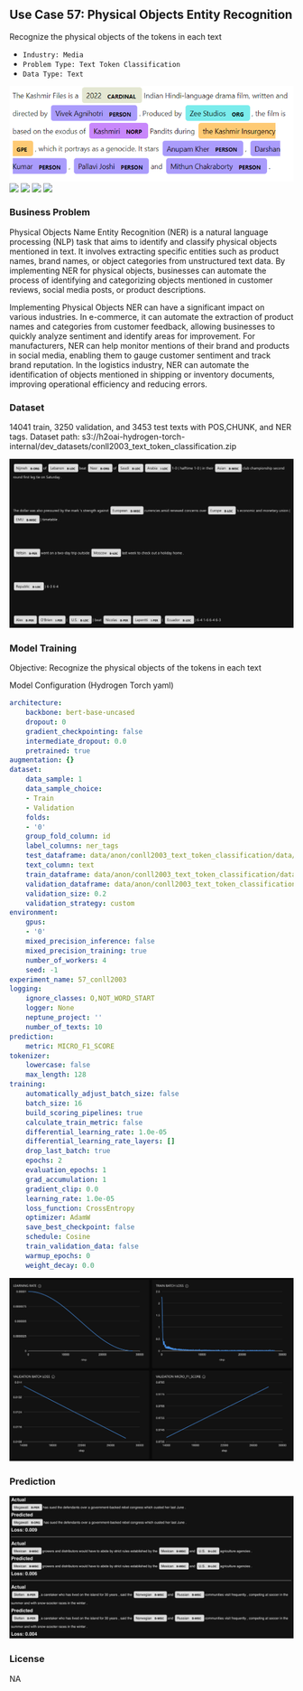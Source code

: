 ## Use Case 57: Physical Objects Entity Recognition

Recognize the physical objects of the tokens in each text

- `Industry: Media`
- `Problem Type: Text Token Classification`
- `Data Type: Text`

![](https://github.com/h2oai/ht-catalog/blob/646864e3c695f7c721514159bd6c59520dab7438/Assets/use-cases/physical_objects_name_specified_texts/cover.png)
![](https://github.com/h2oai/ht-catalog/blob/646864e3c695f7c721514159bd6c59520dab7438/Assets/use-cases/physical_objects_name_specified_texts/cover.jpg)
![](https://github.com/h2oai/ht-catalog/blob/646864e3c695f7c721514159bd6c59520dab7438/Assets/use-cases/physical_objects_name_specified_texts/cover.jpeg)
![](https://github.com/h2oai/ht-catalog/blob/646864e3c695f7c721514159bd6c59520dab7438/Assets/use-cases/physical_objects_name_specified_texts/cover.webp)
![](https://github.com/h2oai/ht-catalog/blob/646864e3c695f7c721514159bd6c59520dab7438/Assets/use-cases/physical_objects_name_specified_texts/cover)

### Business Problem 

Physical Objects Name Entity Recognition (NER) is a natural language processing (NLP) task that aims to identify and classify physical objects mentioned in text. It involves extracting specific entities such as product names, brand names, or object categories from unstructured text data. By implementing NER for physical objects, businesses can automate the process of identifying and categorizing objects mentioned in customer reviews, social media posts, or product descriptions.

Implementing Physical Objects NER can have a significant impact on various industries. In e-commerce, it can automate the extraction of product names and categories from customer feedback, allowing businesses to quickly analyze sentiment and identify areas for improvement. For manufacturers, NER can help monitor mentions of their brand and products in social media, enabling them to gauge customer sentiment and track brand reputation. In the logistics industry, NER can automate the identification of objects mentioned in shipping or inventory documents, improving operational efficiency and reducing errors.

### Dataset

14041 train, 3250 validation, and 3453 test texts with POS,CHUNK, and NER tags.
Dataset path: s3://h2oai-hydrogen-torch-internal/dev_datasets/conll2003_text_token_classification.zip

![train data](https://github.com/h2oai/ht-catalog/blob/646864e3c695f7c721514159bd6c59520dab7438/Assets/use-cases/physical_objects_name_specified_texts/train%20data.png)

### Model Training

Objective: Recognize the physical objects of the tokens in each text

Model Configuration (Hydrogen Torch yaml)

```yaml
architecture:
    backbone: bert-base-uncased
    dropout: 0
    gradient_checkpointing: false
    intermediate_dropout: 0.0
    pretrained: true
augmentation: {}
dataset:
    data_sample: 1
    data_sample_choice:
    - Train
    - Validation
    folds:
    - '0'
    group_fold_column: id
    label_columns: ner_tags
    test_dataframe: data/anon/conll2003_text_token_classification/data/conll2003/test.pq
    text_column: text
    train_dataframe: data/anon/conll2003_text_token_classification/data/conll2003/train.pq
    validation_dataframe: data/anon/conll2003_text_token_classification/data/conll2003/validation.pq
    validation_size: 0.2
    validation_strategy: custom
environment:
    gpus:
    - '0'
    mixed_precision_inference: false
    mixed_precision_training: true
    number_of_workers: 4
    seed: -1
experiment_name: 57_conll2003
logging:
    ignore_classes: O,NOT_WORD_START
    logger: None
    neptune_project: ''
    number_of_texts: 10
prediction:
    metric: MICRO_F1_SCORE
tokenizer:
    lowercase: false
    max_length: 128
training:
    automatically_adjust_batch_size: false
    batch_size: 16
    build_scoring_pipelines: true
    calculate_train_metric: false
    differential_learning_rate: 1.0e-05
    differential_learning_rate_layers: []
    drop_last_batch: true
    epochs: 2
    evaluation_epochs: 1
    grad_accumulation: 1
    gradient_clip: 0.0
    learning_rate: 1.0e-05
    loss_function: CrossEntropy
    optimizer: AdamW
    save_best_checkpoint: false
    schedule: Cosine
    train_validation_data: false
    warmup_epochs: 0
    weight_decay: 0.0

```

![chart](https://github.com/h2oai/ht-catalog/blob/646864e3c695f7c721514159bd6c59520dab7438/Assets/use-cases/physical_objects_name_specified_texts/chart.png)


### Prediction

![Predictions](https://github.com/h2oai/ht-catalog/blob/646864e3c695f7c721514159bd6c59520dab7438/Assets/use-cases/physical_objects_name_specified_texts/Validation%20Predictions.png)

### License

NA
